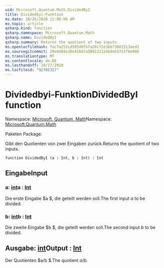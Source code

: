 ```yaml
---
uid: Microsoft.Quantum.Math.DividedByI
title: Dividedbyi-Funktion
ms.date: 10/26/2020 12:00:00 AM
ms.topic: article
qsharp.kind: function
qsharp.namespace: Microsoft.Quantum.Math
qsharp.name: DividedByI
qsharp.summary: Returns the quotient of two inputs.
ms.openlocfilehash: facfa253cd505d0fbfa20cf2e3bb73681513aed1
ms.sourcegitcommit: 29e0d88a30e4166fa580132124b0eb57e1f0e986
ms.translationtype: MT
ms.contentlocale: de-DE
ms.lasthandoff: 10/27/2020
ms.locfileid: "92701327"
---
```

# <a name="dividedbyi-function"></a><span data-ttu-id="bce7a-102">Dividedbyi-Funktion</span><span class="sxs-lookup"><span data-stu-id="bce7a-102">DividedByI function</span></span>

<span data-ttu-id="bce7a-103">Namespace: [Microsoft. Quantum. Math](xref:Microsoft.Quantum.Math)</span><span class="sxs-lookup"><span data-stu-id="bce7a-103">Namespace: [Microsoft.Quantum.Math](xref:Microsoft.Quantum.Math)</span></span>

<span data-ttu-id="bce7a-104">Paketen [](https://nuget.org/packages/)</span><span class="sxs-lookup"><span data-stu-id="bce7a-104">Package: [](https://nuget.org/packages/)</span></span>


<span data-ttu-id="bce7a-105">Gibt den Quotienten von zwei Eingaben zurück.</span><span class="sxs-lookup"><span data-stu-id="bce7a-105">Returns the quotient of two inputs.</span></span>

```qsharp
function DividedByI (a : Int, b : Int) : Int
```


## <a name="input"></a><span data-ttu-id="bce7a-106">Eingabe</span><span class="sxs-lookup"><span data-stu-id="bce7a-106">Input</span></span>

### <a name="a--int"></a><span data-ttu-id="bce7a-107">a: [int](xref:microsoft.quantum.lang-ref.int)</span><span class="sxs-lookup"><span data-stu-id="bce7a-107">a : [Int](xref:microsoft.quantum.lang-ref.int)</span></span>

<span data-ttu-id="bce7a-108">Die erste Eingabe $a $, die geteilt werden soll.</span><span class="sxs-lookup"><span data-stu-id="bce7a-108">The first input $a$ to be divided.</span></span>


### <a name="b--int"></a><span data-ttu-id="bce7a-109">b: [int](xref:microsoft.quantum.lang-ref.int)</span><span class="sxs-lookup"><span data-stu-id="bce7a-109">b : [Int](xref:microsoft.quantum.lang-ref.int)</span></span>

<span data-ttu-id="bce7a-110">Die zweite Eingabe $b $, die geteilt werden soll.</span><span class="sxs-lookup"><span data-stu-id="bce7a-110">The second input $b$ to be divided.</span></span>



## <a name="output--int"></a><span data-ttu-id="bce7a-111">Ausgabe: [int](xref:microsoft.quantum.lang-ref.int)</span><span class="sxs-lookup"><span data-stu-id="bce7a-111">Output : [Int](xref:microsoft.quantum.lang-ref.int)</span></span>

<span data-ttu-id="bce7a-112">Der Quotienten $a/b $.</span><span class="sxs-lookup"><span data-stu-id="bce7a-112">The quotient $a / b$.</span></span>